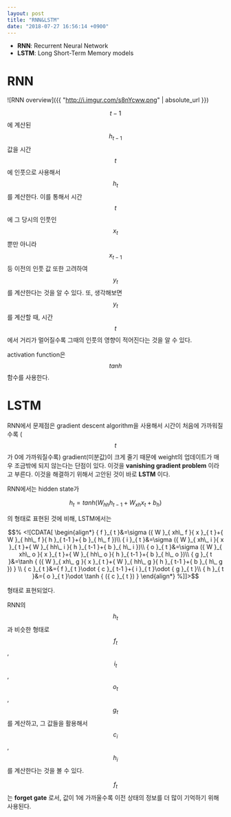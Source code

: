 ```yaml
---
layout: post
title: "RNN&LSTM"
date: "2018-07-27 16:56:14 +0900"
---
```

<script src="//cdnjs.cloudflare.com/ajax/libs/mathjax/2.5.3/MathJax.js?config=TeX-AMS-MML_HTMLorMML"></script>

- __RNN__: Recurrent Neural Network
- __LSTM__: Long Short-Term Memory models

# RNN

![RNN overview]({{ "http://i.imgur.com/s8nYcww.png" | absolute_url }})

$$t-1$$에 계산된 $$h_{t-1}$$ 값을 시간 $$t$$에 인풋으로 사용해서 $$h_t$$를 계산한다.
이를 통해서 시간 $$t$$에 그 당시의 인풋인 $$x_t$$ 뿐만 아니라 $$x_{t-1}$$ 등 이전의
인풋 값 또한 고려하여 $$y_{t}$$를 계산한다는 것을 알 수 있다. 또, 생각해보면 $$y_{t}$$
를 계산할 때, 시간 $$t$$에서 거리가 멀어질수록 그때의 인풋의 영향이 적어진다는 것을
알 수 있다.

activation function은 $$tanh$$ 함수를 사용한다.

# LSTM

RNN에서 문제점은 gradient descent algorithm을 사용해서 시간이 처음에 가까워질수록
($$t$$가 0에 가까워질수록) gradient(미분값)이 크게 줄기 때문에 weight의 업데이트가
매우 조금밖에 되지 않는다는 단점이 있다. 이것을 __vanishing gradient problem__ 이라고
부른다. 이것을 해결하기 위해서 고안된 것이 바로 __LSTM__ 이다.

RNN에서는 hidden state가

$$h_t=tanh(W_{hh}h_{t-1}+W_{xh}x_t+b_h)$$

의 형태로 표현된 것에 비해, LSTM에서는

$$% <![CDATA[
\begin{align*}
{ f }_{ t }&=\sigma ({ W }_{ xh\_ f }{ x }_{ t }+{ W }_{ hh\_ f }{ h }_{ t-1 }+{ b }_{ h\_ f })\\ { i }_{ t }&=\sigma ({ W }_{ xh\_ i }{ x }_{ t }+{ W }_{ hh\_ i }{ h }_{ t-1 }+{ b }_{ h\_ i })\\ { o }_{ t }&=\sigma ({ W }_{ xh\_ o }{ x }_{ t }+{ W }_{ hh\_ o }{ h }_{ t-1 }+{ b }_{ h\_ o })\\ { g }_{ t }&=\tanh { ({ W }_{ xh\_ g }{ x }_{ t }+{ W }_{ hh\_ g }{ h }_{ t-1 }+{ b }_{ h\_ g }) } \\ { c }_{ t }&={ f }_{ t }\odot { c }_{ t-1 }+{ i }_{ t }\odot { g }_{ t }\\ { h }_{ t }&={ o }_{ t }\odot \tanh { ({ c }_{ t }) }
\end{align*} %]]>$$

형태로 표현되었다.

RNN의 $$h_t$$과 비슷한 형태로 $$f_t$$, $$i_t$$, $$o_t$$, $$g_t$$를 계산하고, 그 값들을 활용해서
$$c_i$$, $$h_i$$를 계산한다는 것을 볼 수 있다.

$$f_t$$는 __forget gate__ 로서, 값이 1에 가까울수록 이전 상태의 정보를 더 많이 기억하기 위해 사용된다.
